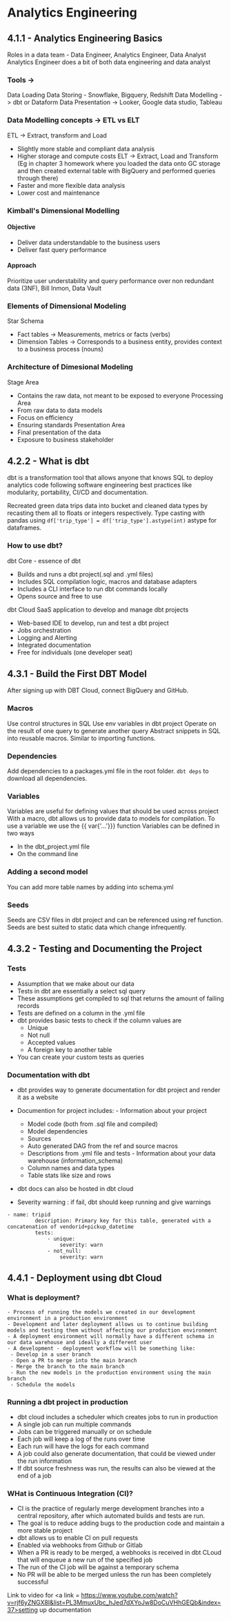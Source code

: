 # Analytics Engineering

## 4.1.1 - Analytics Engineering Basics
Roles in a data team - Data Engineer, Analytics Engineer, Data Analyst
Analytics Engineer does a bit of both data engineering and data analyst

### Tools ->
Data Loading
Data Storing - Snowflake, Bigquery, Redshift
Data Modelling -> dbt or Dataform
Data Presentation -> Looker, Google data studio, Tableau

### Data Modelling concepts -> ETL vs ELT
ETL -> Extract, transform and Load
- Slightly more stable and compliant data analysis
- Higher storage and compute costs
ELT -> Extract, Load and Transform (Eg in chapter 3 homework where you loaded the data onto GC storage and then created external table with BigQuery and performed queries through there)
- Faster and more flexible data analysis
- Lower cost and maintenance

### Kimball's Dimensional Modelling
#### <b>Objective</b>
- Deliver data understandable to the business users
- Deliver fast query performance
#### <b>Approach</b>
Prioritize user understability and query performance over non redundant data (3NF), Bill Inmon, Data Vault

### Elements of Dimensional Modeling
Star Schema
- Fact tables -> Measurements, metrics or facts (verbs)
- Dimension Tables -> Corresponds to a business entity, provides context to a business process (nouns)

### Architecture of Dimesional Modeling
Stage Area
- Contains the raw data, not meant to be exposed to everyone
Processing Area
- From raw data to data models
- Focus on efficiency
- Ensuring standards
Presentation Area
- Final presentation of the data
- Exposure to business stakeholder

## 4.2.2 - What is dbt
dbt is a transformation tool that allows anyone that knows SQL to deploy analytics code following software engineering best practices like modularity, portability, CI/CD and documentation.

Recreated green data trips data into bucket and cleaned data types by recasting them all to floats or integers respectively.
Type casting with pandas using `df['trip_type'] = df['trip_type'].astype(int)` astype for dataframes.

### How to use dbt?
dbt Core - essence of dbt
- Builds and runs a dbt project(.sql and .yml files)
- Includes SQL compilation logic, macros and database adapters
- Includes a CLI interface to run dbt commands locally
- Opens source and free to use

dbt Cloud
SaaS application to develop and manage dbt projects
- Web-based IDE to develop, run and test a dbt project
- Jobs orchestration
- Logging and Alerting
- Integrated documentation
- Free for individuals (one developer seat)

## 4.3.1 - Build the First DBT Model
After signing up with DBT Cloud, connect BigQuery and GitHub.
### Macros
Use control structures in SQL
Use env variables in dbt project
Operate on the result of one query to generate another query
Abstract snippets in SQL into reusable macros. 
Similar to importing functions.

### Dependencies
Add dependencies to a packages.yml file in the root folder.
`dbt deps` to download all dependencies.

### Variables
Variables are useful for defining values that should be used across project
With a macro, dbt allows us to provide data to models for compilation.
To use a variable we use the {{ var{'...'}}} function
Variables can be defined in two ways
 - In the dbt_project.yml file
 - On the command line

 ### Adding a second model
 You can add more table names by adding into schema.yml

 ### Seeds
 Seeds are CSV files in dbt project and can be referenced using ref function.
 Seeds are best suited to static data which change infrequently.

 ## 4.3.2 - Testing and Documenting the Project
 ### Tests
  - Assumption that we make about our data
  - Tests in dbt are essentially a select sql query
  - These assumptions get compiled to sql that returns the amount of failing records
  - Tests are defined on a column in the .yml file
  - dbt provides basic tests to check if the column values are
    - Unique
    - Not null
    - Accepted values
    - A foreign key to another table
  - You can create your custom tests as queries

  ### Documentation with dbt
   - dbt provides way to generate documentation for dbt project and render it as a website
   - Documention for project includes:
    - Information about your project
     - Model code (both from .sql file and compiled)
     - Model dependencies
     - Sources
     - Auto generated DAG from the ref and source macros
     - Descriptions from .yml file and tests
    - Information about your data warehouse (information_schema)
     - Column names and data types
     - Table stats like size and rows
   - dbt docs can also be hosted in dbt cloud 

   - Severity warning : if fail, dbt should keep running and give warnings
   ```
   - name: tripid
            description: Primary key for this table, generated with a concatenation of vendorid+pickup_datetime
            tests:
                - unique:
                    severity: warn
                - not_null:
                    severity: warn
   ```

   ## 4.4.1 - Deployment using dbt Cloud
   ### What is deployment?
    - Process of running the models we created in our development environment in a production environment
    - Development and later deployment allows us to continue building models and testing them without affecting our production environment
    - A deployment environment will normally have a different schema in our data warehouse and ideally a different user
    - A development - deployment workflow will be something like:
     - Develop in a user branch
     - Open a PR to merge into the main branch
     - Merge the branch to the main branch
     - Run the new models in the production environment using the main branch
     - Schedule the models

### Running a dbt project in production
   - dbt cloud includes a scheduler which creates jobs to run in production
   - A single job can run multiple commands
   - Jobs can be triggered manually or on schedule
   - Each job will keep a log of the runs over time
   - Each run will have the logs for each command
   - A job could also generate documentation, that could be viewed under the run information
   - If dbt source freshness was run, the results can also be viewed at the end of a job

### WHat is Continuous Integration (CI)?
 - CI is the practice of regularly merge development branches into a central repository, after which automated builds and tests are run.
 - The goal is to reduce adding bugs to the production code and maintain a more stable project
 - dbt allows us to enable CI on pull requests
 - Enabled via webhooks from Github or Gitlab
 - When a PR is ready to be merged, a webhooks is received in dbt CLoud that will enqueue a new run of the specified job
 - The run of the CI job will be against a temporary schema
 - No PR will be able to be merged unless the run has been completely successful

 Link to video for <a link = https://www.youtube.com/watch?v=rjf6yZNGX8I&list=PL3MmuxUbc_hJed7dXYoJw8DoCuVHhGEQb&index=37>setting up documentation</a>
